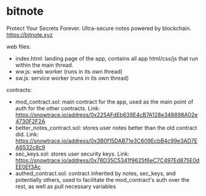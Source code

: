 # bitnote
Protect Your Secrets Forever. Ultra-secure notes powered by blockchain. https://bitnote.xyz

web files:
- index.html:	                landing page of the app, contains all app html/css/js that run within the main thread.
- ww.js:		                web worker (runs in its own thread)
- sw.js:		                service worker (runs in its own thread)

contracts:
- mod_contract.sol:				main contract for the app, used as the main point of auth for the other contracts. Link: https://snowtrace.io/address/0x225AFdEb639E4cB7A128e348898A02e4730F2F2A
- better_notes_contract.sol:	stores user notes better than the old contract did. Link: https://snowtrace.io/address/0x3B0f15DAB71e3C609EcbB4c99e3AD7EA6532c8c9
- sec_keys.sol:					stores user security keys. Link: https://snowtrace.io/address/0x78D35C5341f9625f6eC7C497Ed875E0dEE0Ef3Ac
- authed_contract.sol:			contract inherited by notes, sec_keys, and potentially others, used to facilitate the mod_contract's auth over the rest, as well as pull necessary variables
